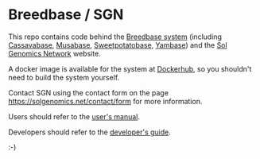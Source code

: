 Breedbase / SGN
===============

This repo contains code behind the <a href="https://breedbase.org">Breedbase system</a> (including <a href="https://cassavabase.org/">Cassavabase</a>, <a href="https://musabase.org">Musabase</a>, <a href="https://sweetpotatobase.org">Sweetpotatobase</a>, <a href="https://yambase.org">Yambase</a>) and the <a href="https://solgenomics.net/">Sol Genomics Network</a> website. 

A docker image is available for the system at <a href="https://hub.docker.com/r/breedbase/breedbase">Dockerhub</a>, so you shouldn't need to build the system yourself.

Contact SGN using the contact form on the page https://solgenomics.net/contact/form for more information.

Users should refer to the <a href="https://solgenomics.github.io/sgn/">user's manual</a>.

Developers should refer to the <a href="https://github.com/solgenomics/sgn/wiki">developer's guide</a>.


:-)

